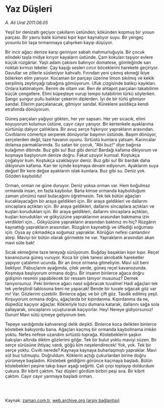 # Yaz Düşleri

*A. Ali Ural 2011.06.05*

<td class="columnist-detail">
<p>Yeşil bir denizaltı geçiyor çakılların üstünden; kökünden kopmuş bir yosun parçası. Bir yavru balık kümesi kıpır kıpır kaynatıyor suyu. Bir yengeç yosunlu bir taşa tırmanmaya çalışırken kayıp düşüyor.</p>
<p>
<div id="haberMetinDiv">
<p>Bir incir ağacı denize karşı geriniyor sabah mahmurluğuyla. Bir çocuk elindeki taşla midye kırıyor kayaların üstünde. Çam kokuları taşıyor evlere küçük rüzgârlar. Yaşlı adam çakısını batırıyor domatese, gömleğinde sarı noktalı kırmızı lekeler. Çay kaşığı sesleri cırcır böceklerini harekete geçiriyor. Davullar ve zillerle süsleniyor kahvaltı. Fırından yeni çıkmış ekmeği ikiye bölerken elim yanıyor. Kocaman bir parçayı üzerine limon sıkılmış ve kekik serpilmiş zeytinyağı tabağına gömüyorum. Ufuk çizgisinde balıkçı kayıkları. Onlara katılmalıyım. Benim de oltam var. Ben de ahtapot parçaları takabilirim küçük çengellere. Elimi küpeşteye vurup tempo tutabilirim türkü söylerken. Şangır şungur pullu balıklar çekerim diplerden. İyi de bir türlü gitmiyor sandal. Ellerim parçalanacak, gitmiyor sandal. Küreklere asıldıkça kendi etrafımda dönüyorum.
<p>Güneş parçaları yağıyor gökten, her yer sapsarı. Her yer sıcacık, elimi koyuyorum kolumun üstüne, cayır cayır yanıyor. Bir kertenkele ayaklarıma sürtünüp dalıyor çalılıklara. Bir avuç serçe fışkırıyor yaprakların arasından. Cıvıltılarını cömertçe serperek dönüyorlar başımın üstünde. Başım dönüyor, serçelerden değil, taze havanın oyunu. Sırtüstü kumlara yatsam. Karıncalar dolansa parmaklarımda. Su satan bir çocuk, "Abi buz!" diye bağırsa kulağımın dibinde. Buz gibi su! Buz gibi deniz! Bardağı kafama dikiyorum ve koşmaya başlıyorum denize doğru. Fakat uzuyor kumsal. Koştukça çoğalıyor kum. Koştukça uzaklaşıyor deniz. Buz gibi su! Bir bardak daha dikiyorum kafama. Kan ter içinde koşmaya devam ediyorum. Ayaklarım suya değse! Bir kere değse ayaklarım ıslak kumlara. Buz gibi su. Deniz yok. Gözden kayboldu!
<p>Orman, orman ne güne duruyor. Deniz yoksa orman var. Hem boğulmaz ormanda insan, en fazla kaybolur. Bana kimse ormanda kaybolduğum zaman yönümü nasıl bulacağımı öğretmesin. Tek tek bütün ağaçları kucaklayacağım bir araya geldikleri için. Bir araya geldikleri ve dallarını sincaplara açtıkları için. Bir araya geldikleri, dallarını sincaplara açtıkları ve kuşları korudukları için. Bir araya geldikleri, dallarını sincaplara açtıkları, kuşları korudukları ve gökyüzüne yapraklarının arasından bakmama izin verdikleri için... Gökyüzüne yaprakların arasından baktınız mı hiç? Rüzgârın kaynattığı yaprakların arasından. Rüzgârın kaynattığı ve üflediği soğuması için. Oysa ay çıkmadıkça soğumaz yapraklar. Körüğün nefesi canlandırır ateşi. Maviyi bir bütün olarak görmekte ne var. Yaprakların arasından akan mavi süte bak!
<p>Sıcak ekmeğime taze tereyağı sürüyorum. Buğday başakları kıpır kıpır. Reçel kavanozuna güneş vuruyor. Koca bir çilek tanesi akrobatik hareketler yapıyor çatalımın ucunda. Bir an önce ormana gitmeliyim. Mavi süt beni bekliyor. Pabuçlarım ayağımda, çilek yerde, güneş reçel kavanozunda. Koşmaya başlıyorum ormana doğru. Bir insanın binlerce ağaca doğru gidişinin resmini yapabilecek bir ressam tanıyor musunuz? Demek tanıyorsunuz. Peki binlerce ağacı nasıl sığdıracak tuvaline! Hadi ağaçları tek tek yerleştirdi tablosuna beni ne yapacak! Bende bir tuvale sığacak göz var mı! Var. Gözlerimi çizebilir. Binlerce ağaç ve bir çift göz. Tasdik edilmiş yeşil. Koşuyorum ormana doğru, ağaçlarda bir kıpırdanma. Kıpırdanma da ne, düpedüz kaçıyor ağaçlar. Kökleriyle tozu dumana katarak, dallarını sağa sola sallayarak, sincaplarını uçuşturarak kaçıyorlar. Hey! Nereye gidiyorsunuz! Durun! Mavi sütü içmeye geliyorum ben.
<p>Tepeye vardığımda kahverengi delik deşikti. Binlerce koca delikten binlerce köstebek bakıyordu bana. Ağaçları kaçmış bir ormanda kaybolmama imkân yoktu. Nefes nefese uzandım sırtüstü toprağa. Köstebeklerin şaşkın bakışları altında diktim gözlerimi göğe. Tek bir bulut yoktu maviyi süzen. Bir serçe sürüsüne ihtiyaç vardı, göğü kim neşelendirecek! Yok, yok. Tek bir serçe yoktu. Cıvıltı nerede? Kaynaya kaynaya buharlaşmıştı yapraklar. Mavi süt buz tutmuştu. Doğruldum. Köklerin açtığı çukurlardan birine doğru yürümeye başladım. Köstebek geldiğimi görünce kaçmaya başladı. Bütün köstebekleri peşine takıp bayır aşağı seğirtti. Çalı çırpı toplayıp doldurdum çukura. Bir kibrit çaktım. Yaz düşleri gördüm birbiri peşi sıra. Bir kibrit çaktım. Cayır cayır yanmaya başladı orman.</p></p></p></p></p></div>
</p>


<p><br>
		 </br></p></td>

Kaynak: [zaman.com.tr](http://zaman.com.tr/yazar.do?yazino=1142891), [web.archive.org (arşiv bağlantısı)](http://web.archive.org/web/20110809065109/http://www.zaman.com.tr:80/yazar.do?yazino=1142891)
